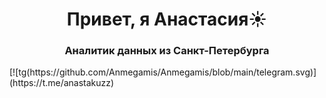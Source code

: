 <h1 align="center">Привет, я Анастасия</a>☀️
<h3 align="center">Аналитик данных из Санкт-Петербурга</h3>
[![tg(https://github.com/Anmegamis/Anmegamis/blob/main/telegram.svg)](https://t.me/anastakuzz)